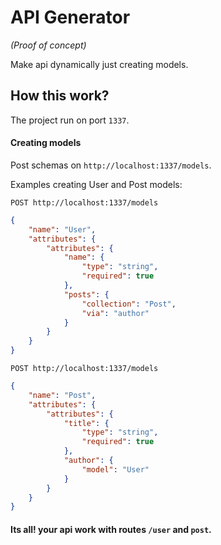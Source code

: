 # API Generator
_(Proof of concept)_

Make api dynamically just creating models.

## How this work?

The project run on port `1337`.

#### Creating models

Post schemas on `http://localhost:1337/models`.

Examples creating User and Post models:

`POST http://localhost:1337/models`
``` JSON
{
    "name": "User",
    "attributes": {
        "attributes": {
            "name": {
                "type": "string",
                "required": true
            },
            "posts": {
                "collection": "Post",
                "via": "author"
            }
        }
    }
}
```


`POST http://localhost:1337/models`
``` JSON
{
    "name": "Post",
    "attributes": {
        "attributes": {
            "title": {
                "type": "string",
                "required": true
            },
            "author": {
                "model": "User"
            }
        }
    }
}
```

#### Its all! your api work with routes `/user` and `post`.